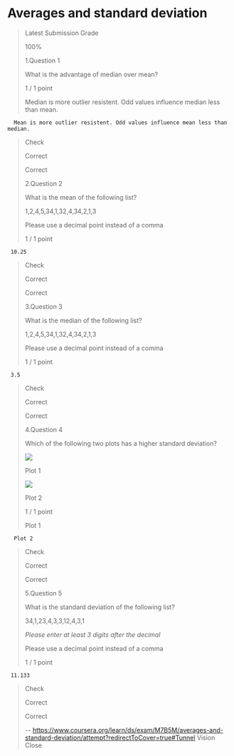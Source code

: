 # Averages and standard deviation
> 
> Latest Submission Grade
> 
> 100%
> 
>  1.Question 1
> 
> What is the advantage of median over mean?
> 
> 1 / 1 point 
> 
>  Median is more outlier resistent. Odd values influence median less than mean. 
> 

      Mean is more outlier resistent. Odd values influence mean less than median. 
> 
> Check
> 
> Correct
> 
> Correct
> 
>  2.Question 2
> 
> What is the mean of the following list?
> 
> 1,2,4,5,34,1,32,4,34,2,1,3
> 
> Please use a decimal point instead of a comma
> 
> 1 / 1 point 
> 

     10.25
> 
> Check
> 
> Correct
> 
> Correct
> 
>  3.Question 3
> 
> What is the median of the following list?
> 
> 1,2,4,5,34,1,32,4,34,2,1,3
> 
> Please use a decimal point instead of a comma
> 
> 1 / 1 point 
> 

     3.5
> 
> Check
> 
> Correct
> 
> Correct
> 
>  4.Question 4
> 
> Which of the following two plots has a higher standard deviation?
> 
> ![](https://d3c33hcgiwev3.cloudfront.net/imageAssetProxy.v1/GkuDc7mZEeajLxLfjQiSjg_48a92a93faed6f95fc963187a3cd3921_Screen-Shot-2016-12-03-at-21.42.48.png?expiry=1593388800000&hmac=1UvGIJk_L_ZRof6aOUWS67K6Kuh4egUvn78zYAyUPjQ)
> 
> Plot 1
> 
> ![](https://d3c33hcgiwev3.cloudfront.net/imageAssetProxy.v1/oKX35sCvEea3qApInhZCFg_b6137dc0bbb7a2a3ee40637e61db10a2_Screen-Shot-2016-12-12-at-22.11.10.png?expiry=1593388800000&hmac=96arI57UtMsNOeWTzDH7BJkKT5zuIAAjGlZD0WRZkOI)
> 
> Plot 2
> 
> 1 / 1 point 
> 
>  Plot 1 
> 

      Plot 2 
> 
> Check
> 
> Correct
> 
> Correct
> 
>  5.Question 5
> 
> What is the standard deviation of the following list?
> 
> 34,1,23,4,3,3,12,4,3,1
> 
> _Please enter at least 3 digits after the decimal_
> 
> Please use a decimal point instead of a comma
> 
> 1 / 1 point 
> 

     11.133
> 
> Check
> 
> Correct
> 
> Correct
>
> -- https://www.coursera.org/learn/ds/exam/M7B5M/averages-and-standard-deviation/attempt?redirectToCover=true#Tunnel Vision Close
